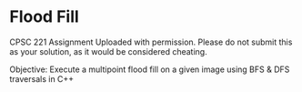 # Flood Fill
CPSC 221 Assignment
Uploaded with permission.
Please do not submit this as your solution, as it would be considered cheating.

Objective: Execute a multipoint flood fill on a given image using BFS & DFS traversals in C++


